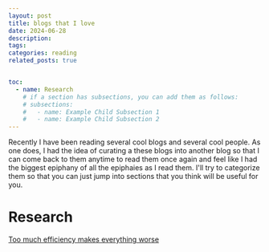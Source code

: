 ```yaml
---
layout: post
title: blogs that I love
date: 2024-06-28 
description: 
tags: 
categories: reading
related_posts: true


toc:
  - name: Research
    # if a section has subsections, you can add them as follows:
    # subsections:
    #   - name: Example Child Subsection 1
    #   - name: Example Child Subsection 2
---
```



Recently I have been reading several cool blogs and several cool people. As one does, I had the idea of curating a these blogs into another blog so that I can come back to them anytime to read them once again and feel like I had the biggest epiphany of all the epiphaies as I read them. I'll try to categorize them so that you can just jump into sections that you think will be useful for you.

# Research

[Too much efficiency makes everything worse](https://sohl-dickstein.github.io/2022/11/06/strong-Goodhart.html)
